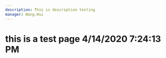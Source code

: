 ```yaml
---
description: This is description testing
manager: Wang.Hui
---
```

# this is a test page 4/14/2020 7:24:13 PM